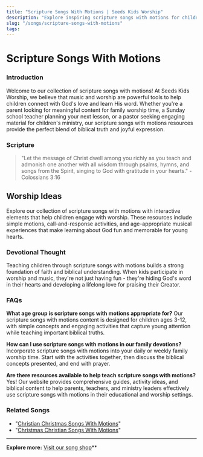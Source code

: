 ```yaml
---
title: "Scripture Songs With Motions | Seeds Kids Worship"
description: "Explore inspiring scripture songs with motions for children's worship and faith development. Biblical music resources for families and ministry."
slug: "/songs/scripture-songs-with-motions"
tags:
---
```


# Scripture Songs With Motions

### Introduction

Welcome to our collection of scripture songs with motions! At Seeds Kids Worship, we believe that music and worship are powerful tools to help children connect with God's love and learn His word. Whether you're a parent looking for meaningful content for family worship time, a Sunday school teacher planning your next lesson, or a pastor seeking engaging material for children's ministry, our scripture songs with motions resources provide the perfect blend of biblical truth and joyful expression.

### Scripture

> "Let the message of Christ dwell among you richly as you teach and admonish one another with all wisdom through psalms, hymns, and songs from the Spirit, singing to God with gratitude in your hearts." - Colossians 3:16

## Worship Ideas

Explore our collection of scripture songs with motions with interactive elements that help children engage with worship. These resources include simple motions, call-and-response activities, and age-appropriate musical experiences that make learning about God fun and memorable for young hearts.

### Devotional Thought

Teaching children through scripture songs with motions builds a strong foundation of faith and biblical understanding. When kids participate in worship and music, they're not just having fun - they're hiding God's word in their hearts and developing a lifelong love for praising their Creator.

### FAQs

**What age group is scripture songs with motions appropriate for?**
Our scripture songs with motions content is designed for children ages 3-12, with simple concepts and engaging activities that capture young attention while teaching important biblical truths.

**How can I use scripture songs with motions in our family devotions?**
Incorporate scripture songs with motions into your daily or weekly family worship time. Start with the activities together, then discuss the biblical concepts presented, and end with prayer.

**Are there resources available to help teach scripture songs with motions?**
Yes! Our website provides comprehensive guides, activity ideas, and biblical content to help parents, teachers, and ministry leaders effectively use scripture songs with motions in their educational and worship settings.

### Related Songs

- "[Christian Christmas Songs With Motions](/activities/christian-christmas-songs-with-motions/)"
- "[Christmas Christian Songs With Motions](/activities/christmas-christian-songs-with-motions/)"

---

**Explore more:** [Visit our song shop](https://seedskidsworship.com/shop)**

<!-- Schema Markup -->
<script type="application/ld+json">
{
  "@context": "https://schema.org",
  "@type": "MusicRecording",
  "name": "Scripture Songs With Motions",
  "byArtist": {
    "@type": "MusicGroup",
    "name": "Seeds Kids Worship"
  },
  "isFamilyFriendly": true,
  "url": "https://seedskidsworship.com/songs/scripture-songs-with-motions/"
}
</script>